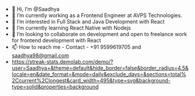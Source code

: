 - 👋 Hi, I’m @Saadhya
- 💼 I’m currently working as a Frontend Engineer at AVPS Technologies.
- 👀 I’m interested in Full Stack and Java Development with React
- 🌱 I’m currently learning React Native with Nodejs
- 💞️ I’m looking to collaborate on development and open to freelance work for frontend development with React
- 📫 How to reach me - Contact - +91 9599619705 and saadhya98@gmail.com
- https://streak-stats.demolab.com/demo/?user=Saadhya+&theme=default&hide_border=false&border_radius=4.5&locale=en&date_format=&mode=daily&exclude_days=&sections=total%2Ccurrent%2Clongest&card_width=495&type=svg&background-type=solid&properties=background

<!---
Saadhya/Saadhya is a ✨ special ✨ repository because its `README.md` (this file) appears on your GitHub profile.
You can click the Preview link to take a look at your changes.
--->
